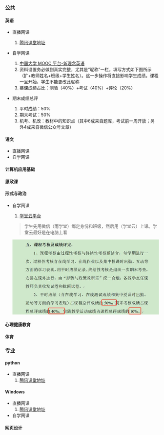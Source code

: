 

### 公共

#### 英语

* 直播网课 

  1. [腾讯课堂地址](https://ke.qq.com/webcourse/index.html#cid=2783800&amp;term_id=102893233&amp;taid=35026688&amp;lite=1&amp;vid=5285890808393756431)

  

* 自学网课

  1. [中国大学 MOOC 平台-新理念英语](www.icourse163.org) 
  2. 资料设置务必做到真实完整，尤其是“昵称”一栏，填写方式如下图所示（扩+教师姓名+班级+学生姓名）。这一步操作将直接影响学生成绩。课程一旦开始，学生不能更改此昵称
  3. 慕课成绩占比：测验（40%）+考试（40%）+评论（20%）

  

* 期末成绩总评

  1. 平时成绩：50%
  2. 期末考试：50%
  3. 机考、机改：教材中的知识点（其中6成来自题库，考试前一周开放；另外4成来自微信公众号文章）



#### 语文

* 直播网课
* 自学网课



#### 计算机应用基础



#### 思政课



#### 形式与政治

* 自学网课

  1. [学堂云平台](https://sziit.yuketang.cn/pro/portal/home/)

  > 学生先用微信（雨学堂）绑定身份和班级，然后用（学堂云）上课。学堂云最好是在电脑上看

  ![形式与政治图](https://github.com/sstonehy/course-materials/blob/main/image_2020_1/XI09V@%5DHV(@_9P)9%5DX~DNVF.jpg?raw=true)



#### 心理健康教育



#### 体育







### 专业

#### python

* 直播网课
  1. [腾讯课堂地址](https://ke.qq.com/webcourse/index.html#cid=2851805&term_id=102962748&lite=1&from=800021724)



#### Windows

* 直播网课
  1. [腾讯课堂地址](https://ke.qq.com/webcourse/index.html#cid=2842634&term_id=102953576&lite=1&from=800021724)
* 自学网课



#### 网页设计

